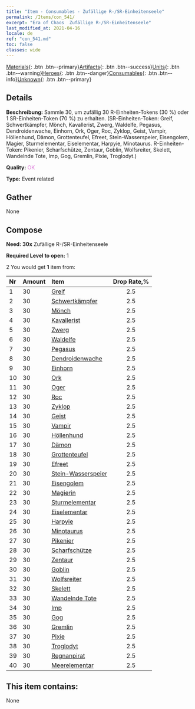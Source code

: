 ```yaml
---
title: "Item - Consumables - Zufällige R-/SR-​Einheitenseele"
permalink: /Items/con_541/
excerpt: "Era of Chaos  Zufällige R-/SR-​Einheitenseele"
last_modified_at: 2021-04-16
locale: de
ref: "con_541.md"
toc: false
classes: wide
---
```

 [Materials](/de/Items/){: .btn .btn--primary}[Artifacts](/de/Items/Artifacts/){: .btn .btn--success}[Units](/de/Items/Units/){: .btn .btn--warning}[Heroes](/de/Items/Heroes/){: .btn .btn--danger}[Consumables](/de/Items/Consumables/){: .btn .btn--info}[Unknown](/de/Items/Unknown/){: .btn .btn--primary}

## Details
 **Beschreibung:** Sammle 30, um zufällig 30 R-Einheiten-Tokens (30 %) oder 1 SR-Einheiten-Token (70 %) zu erhalten. (SR-Einheiten-Token: Greif, Schwertkämpfer, Mönch, Kavallerist, Zwerg, Waldelfe, Pegasus, Dendroidenwache, Einhorn, Ork, Oger, Roc, Zyklop, Geist, Vampir, Höllenhund, Dämon, Grottenteufel, Efreet, Stein-Wasserspeier, Eisengolem, Magier, Sturmelementar, Eiselementar, Harpyie, Minotaurus. R-Einheiten-Token: Pikenier, Scharfschütze, Zentaur, Goblin, Wolfsreiter, Skelett, Wandelnde Tote, Imp, Gog, Gremlin, Pixie, Troglodyt.)

 **Quality:** <span style="color: #DA70D6">OK</span>

 **Type:** Event related

## Gather

  None

## Compose

 **Need: 30x** Zufällige R-/SR-​Einheitenseele

 **Required Level to open:** 1

 2 You would get **1** item  from:

  | Nr | Amount |     Item    | Drop Rate,% |
  |:---|:-------|:------------|:---------:|
  | 1 | 30 | [Greif](/de/Items/unt_192/) | 2.5 | 
  | 2 | 30 | [Schwertkämpfer](/de/Items/unt_193/) | 2.5 | 
  | 3 | 30 | [Mönch](/de/Items/unt_194/) | 2.5 | 
  | 4 | 30 | [Kavallerist](/de/Items/unt_195/) | 2.5 | 
  | 5 | 30 | [Zwerg](/de/Items/unt_200/) | 2.5 | 
  | 6 | 30 | [Waldelfe](/de/Items/unt_201/) | 2.5 | 
  | 7 | 30 | [Pegasus](/de/Items/unt_202/) | 2.5 | 
  | 8 | 30 | [Dendroidenwache](/de/Items/unt_203/) | 2.5 | 
  | 9 | 30 | [Einhorn](/de/Items/unt_204/) | 2.5 | 
  | 10 | 30 | [Ork](/de/Items/unt_219/) | 2.5 | 
  | 11 | 30 | [Oger](/de/Items/unt_220/) | 2.5 | 
  | 12 | 30 | [Roc](/de/Items/unt_221/) | 2.5 | 
  | 13 | 30 | [Zyklop](/de/Items/unt_222/) | 2.5 | 
  | 14 | 30 | [Geist](/de/Items/unt_210/) | 2.5 | 
  | 15 | 30 | [Vampir](/de/Items/unt_211/) | 2.5 | 
  | 16 | 30 | [Höllenhund](/de/Items/unt_228/) | 2.5 | 
  | 17 | 30 | [Dämon](/de/Items/unt_229/) | 2.5 | 
  | 18 | 30 | [Grottenteufel](/de/Items/unt_230/) | 2.5 | 
  | 19 | 30 | [Efreet](/de/Items/unt_231/) | 2.5 | 
  | 20 | 30 | [Stein-Wasserspeier](/de/Items/unt_236/) | 2.5 | 
  | 21 | 30 | [Eisengolem](/de/Items/unt_237/) | 2.5 | 
  | 22 | 30 | [Magierin](/de/Items/unt_238/) | 2.5 | 
  | 23 | 30 | [Sturmelementar](/de/Items/unt_263/) | 2.5 | 
  | 24 | 30 | [Eiselementar](/de/Items/unt_264/) | 2.5 | 
  | 25 | 30 | [Harpyie](/de/Items/unt_245/) | 2.5 | 
  | 26 | 30 | [Minotaurus](/de/Items/unt_248/) | 2.5 | 
  | 27 | 30 | [Pikenier](/de/Items/unt_190/) | 2.5 | 
  | 28 | 30 | [Scharfschütze](/de/Items/unt_191/) | 2.5 | 
  | 29 | 30 | [Zentaur](/de/Items/unt_199/) | 2.5 | 
  | 30 | 30 | [Goblin](/de/Items/unt_217/) | 2.5 | 
  | 31 | 30 | [Wolfsreiter](/de/Items/unt_218/) | 2.5 | 
  | 32 | 30 | [Skelett](/de/Items/unt_208/) | 2.5 | 
  | 33 | 30 | [Wandelnde Tote](/de/Items/unt_209/) | 2.5 | 
  | 34 | 30 | [Imp](/de/Items/unt_226/) | 2.5 | 
  | 35 | 30 | [Gog](/de/Items/unt_227/) | 2.5 | 
  | 36 | 30 | [Gremlin](/de/Items/unt_235/) | 2.5 | 
  | 37 | 30 | [Pixie](/de/Items/unt_262/) | 2.5 | 
  | 38 | 30 | [Troglodyt](/de/Items/unt_244/) | 2.5 | 
  | 39 | 30 | [Regnanpirat](/de/Items/unt_273/) | 2.5 | 
  | 40 | 30 | [Meerelementar](/de/Items/unt_275/) | 2.5 | 


## This item contains:

  None

